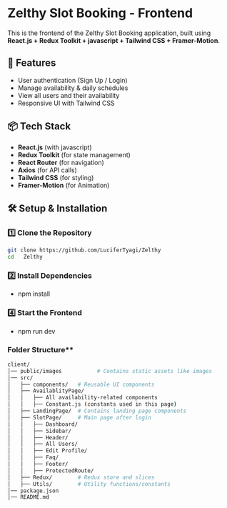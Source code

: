 # Zelthy Slot Booking - Frontend

This is the frontend of the Zelthy Slot Booking application, built using **React.js + Redux Toolkit + javascript + Tailwind CSS + Framer-Motion**.

## 🚀 Features
- User authentication (Sign Up / Login)
- Manage availability & daily schedules
- View all users and their availability
- Responsive UI with Tailwind CSS

## 📦 Tech Stack
- **React.js** (with javascript)
- **Redux Toolkit** (for state management)
- **React Router** (for navigation)
- **Axios** (for API calls)
- **Tailwind CSS** (for styling)
- **Framer-Motion** (for Animation)

## 🛠️ Setup & Installation

### **1️⃣ Clone the Repository**
```sh
git clone https://github.com/LuciferTyagi/Zelthy
cd   Zelthy
```

### **2️⃣ Install Dependencies**
- npm install

### **4️⃣ Start the Frontend**
- npm run dev


###  Folder Structure**
```sh
client/
│── public/images           # Contains static assets like images
│── src/
│   ├── components/   # Reusable UI components
│   ├── AvailablityPage/  
│   │   ├── All availability-related components
│   │   ├── Constant.js (constants used in this page)
│   ├── LandingPage/  # Contains landing page components
│   ├── SlotPage/     # Main page after login
│   │   ├── Dashboard/
│   │   ├── Sidebar/
│   │   ├── Header/
│   │   ├── All Users/
│   │   ├── Edit Profile/
│   │   ├── Faq/
│   │   ├── Footer/
│   │   ├── ProtectedRoute/
│   ├── Redux/        # Redux store and slices
│   ├── Utils/        # Utility functions/constants
│── package.json
│── README.md
```
